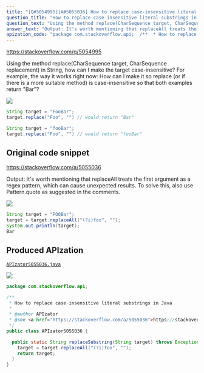 ```yaml
---
title: "[Q#5054995][A#5055036] How to replace case-insensitive literal substrings in Java"
question_title: "How to replace case-insensitive literal substrings in Java"
question_text: "Using the method replace(CharSequence target, CharSequence replacement) in String, how can I make the target case-insensitive? For example, the way it works right now: How can I make it so replace (or if there is a more suitable method) is case-insensitive so that both examples return \"Bar\"?"
answer_text: "Output: It's worth mentioning that replaceAll treats the first argument as a regex pattern, which can cause unexpected results. To solve this, also use Pattern.quote as suggested in the comments."
apization_code: "package com.stackoverflow.api;  /**  * How to replace case-insensitive literal substrings in Java  *  * @author APIzator  * @see <a href=\"https://stackoverflow.com/a/5055036\">https://stackoverflow.com/a/5055036</a>  */ public class APIzator5055036 {    public static String replaceSubstring(String target) throws Exception {     target = target.replaceAll(\"(?i)foo\", \"\");     return target;   } }"
---
```


https://stackoverflow.com/q/5054995

Using the method replace(CharSequence target, CharSequence replacement) in String, how can I make the target case-insensitive?
For example, the way it works right now:
How can I make it so replace (or if there is a more suitable method) is case-insensitive so that both examples return &quot;Bar&quot;?


<div class="code-logo"><img src="/stackoverflow.png" /></div>

```java
String target = "FooBar";
target.replace("Foo", "") // would return "Bar"

String target = "fooBar";
target.replace("Foo", "") // would return "fooBar"
```


## Original code snippet

https://stackoverflow.com/a/5055036

Output:
It&#x27;s worth mentioning that replaceAll treats the first argument as a regex pattern, which can cause unexpected results. To solve this, also use Pattern.quote as suggested in the comments.

<div class="code-logo"><img src="/stackoverflow.png" /></div>

```java
String target = "FOOBar";
target = target.replaceAll("(?i)foo", "");
System.out.println(target);
Bar
```

## Produced APIzation

[`APIzator5055036.java`](https://github.com/pasqualesalza/apization/raw/main/data/search/APIzator5055036.java)

<div class="code-logo"><img src="/apizator.png" /></div>

```java
package com.stackoverflow.api;

/**
 * How to replace case-insensitive literal substrings in Java
 *
 * @author APIzator
 * @see <a href="https://stackoverflow.com/a/5055036">https://stackoverflow.com/a/5055036</a>
 */
public class APIzator5055036 {

  public static String replaceSubstring(String target) throws Exception {
    target = target.replaceAll("(?i)foo", "");
    return target;
  }
}

```